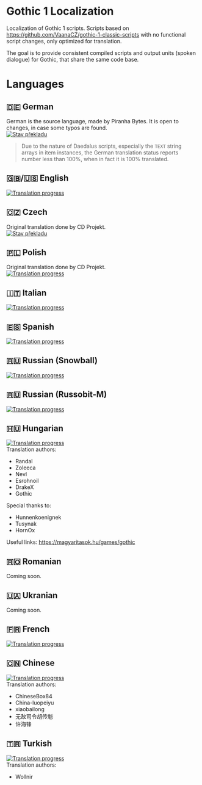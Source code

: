 # Gothic 1 Localization
Localization of Gothic 1 scripts. Scripts based on https://github.com/VaanaCZ/gothic-1-classic-scripts with no functional script changes, only optimized for translation. 

The goal is to provide consistent compiled scripts and output units (spoken dialogue) for Gothic, that share the same code base.
# Languages

## :de: German
German is the source language, made by Piranha Bytes. It is open to changes, in case some typos are found.  
[![Stav překladu](http://weblate.cokoliv.eu/widgets/gothic-1/de/svg-badge.svg)](http://weblate.cokoliv.eu/engage/gothic-1/de/)
> Due to the nature of Daedalus scripts, especially the `TEXT` string arrays in item instances, the German translation status reports number less than 100%, when in fact it is 100% translated.

## :uk:/:us: English  
[![Translation progress](http://weblate.cokoliv.eu/widgets/gothic-1/en/svg-badge.svg)](http://weblate.cokoliv.eu/engage/gothic-1/en/)

## :czech_republic: Czech  
Original translation done by CD Projekt.  
[![Stav překladu](http://weblate.cokoliv.eu/widgets/gothic-1/cs/svg-badge.svg)](http://weblate.cokoliv.eu/engage/gothic-1/cs/)

## :poland: Polish  
Original translation done by CD Projekt.  
[![Translation progress](http://weblate.cokoliv.eu/widgets/gothic-1/pl/svg-badge.svg)](http://weblate.cokoliv.eu/engage/gothic-1/pl/)

## :it: Italian  
[![Translation progress](http://weblate.cokoliv.eu/widgets/gothic-1/it/svg-badge.svg)](http://weblate.cokoliv.eu/engage/gothic-1/it/)

## :es: Spanish  
[![Translation progress](http://weblate.cokoliv.eu/widgets/gothic-1/es/svg-badge.svg)](http://weblate.cokoliv.eu/engage/gothic-1/es/)

## :ru: Russian (Snowball)  
[![Translation progress](http://weblate.cokoliv.eu/widgets/gothic-1/ru_snowball/svg-badge.svg)](http://weblate.cokoliv.eu/engage/gothic-1/ru_snowball/)   

## :ru: Russian (Russobit-M)  
[![Translation progress](http://weblate.cokoliv.eu/widgets/gothic-1/ru_russobit/test/svg-badge.svg)](http://weblate.cokoliv.eu/engage/gothic-1/ru_russobit/)  

## :hungary: Hungarian   
[![Translation progress](http://weblate.cokoliv.eu/widgets/gothic-1/hu/svg-badge.svg)](http://weblate.cokoliv.eu/engage/gothic-1/hu/)  
Translation authors:  
  - Randal
  - Zoleeca
  - Nevl
  - Esrohnoil
  - DrakeX
  - Gothic

Special thanks to:  
  - Hunnenkoenignek
  - Tusynak
  - HornOx

Useful links: https://magyaritasok.hu/games/gothic
## :romania: Romanian
Coming soon.

## :ukraine: Ukranian  
Coming soon.

## :fr: French
[![Translation progress](http://weblate.cokoliv.eu/widgets/gothic-1/fr/svg-badge.svg)](http://weblate.cokoliv.eu/engage/gothic-1/fr/)  

## :cn: Chinese  
[![Translation progress](http://weblate.cokoliv.eu/widgets/gothic-1/zh_Hans/svg-badge.svg)](http://weblate.cokoliv.eu/engage/gothic-1/zh_Hans/)  
Translation authors:  
  - ChineseBox84
  - China-luopeiyu
  - xiaobailong
  - 无敌司令胡传魁
  - 许海锋

## :tr: Turkish
[![Translation progress](http://weblate.cokoliv.eu/widgets/gothic-1/tr/svg-badge.svg)](http://weblate.cokoliv.eu/engage/gothic-1/tr/)  
Translation authors:  
  - Wollnir
